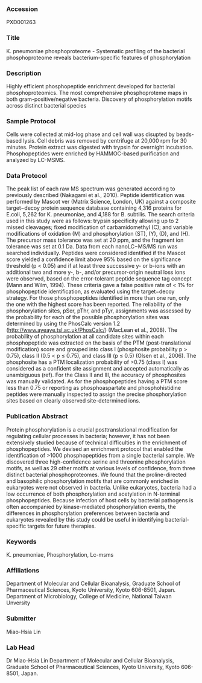### Accession
PXD001263

### Title
K. pneumoniae phosphoproteome -  Systematic profiling of the bacterial phosphoproteome reveals bacterium-specific features of phosphorylation

### Description
Highly efficient phosphopeptide enrichment developed for bacterial phosphoproteomics. The most comprehensive phosphoproteme maps in both gram-positive/negative bacteria. Discovery of phosphorylation motifs across distinct bacterial species

### Sample Protocol
Cells were collected at mid-log phase and cell wall was disupted by beads-based lysis. Cell debris was removed by centrifuge at 20,000 rpm for 30 minutes. Protein extract was digested with trypsin for overnight incubation. Phosphopeptides were enriched by HAMMOC-based purification and analyzed by LC-MSMS.

### Data Protocol
The peak list of each raw MS spectrum was generated according to previously described (Nakagami et al., 2010). Peptide identification was performed by Mascot ver (Matrix Science, London, UK) against a composite target−decoy protein sequence database containing 4,316 proteins for E.coli, 5,262 for K. pneumoniae, and 4,188 for B. subtilis. The search criteria used in this study were as follows: trypsin specificity allowing up to 2 missed cleavages; fixed modification of carbamidomethyl (C); and variable modifications of oxidation (M) and phosphorylation (ST), (Y), (D), and (H). The precursor mass tolerance was set at 20 ppm, and the fragment ion tolerance was set at 0.1 Da. Data from each nanoLC−MS/MS run was searched individually. Peptides were considered identified if the Mascot score yielded a confidence limit above 95% based on the significance threshold (p < 0.05) and if at least three successive y- or b-ions with an additional two and more y-, b-, and/or precursor-origin neutral loss ions were observed, based on the error-tolerant peptide sequence tag concept (Mann and Wilm, 1994). These criteria gave a false positive rate of < 1% for phosphopeptide identification, as evaluated using the target−decoy strategy. For those phosphopeptides identified in more than one run, only the one with the highest score has been reported. The reliability of the phosphorylation sites, pSer, pThr, and pTyr, assignments was assessed by the probability for each of the possible phosphorylation sites was determined by using the PhosCalc version 1.2 (http://www.ayeaye.tsl.ac.uk/PhosCalc/) (MacLean et al., 2008). The probability of phosphorylation at all candidate sites within each phosphopeptide was extracted on the basis of the PTM (post-translational modification) score and grouped into class I (phosphosite probability p > 0.75), class II (0.5 < p ≤ 0.75), and class III (p ≤ 0.5) (Olsen et al., 2006). The phosphosite has a PTM localization probability of >0.75 (class I) was considered as a confident site assignment and accepted automatically as unambiguous (ref). For the Class II and III, the accuracy of phosphosites was manually validated. As for the phosphopeptides having a PTM score less than 0.75 or reporting as phosphoaspartate and phosphohistidine peptides were manually inspected to assign the precise phosphorylation sites based on clearly observed site-determined ions.

### Publication Abstract
Protein phosphorylation is a crucial posttranslational modification for regulating cellular processes in bacteria; however, it has not been extensively studied because of technical difficulties in the enrichment of phosphopeptides. We devised an enrichment protocol that enabled the identification of &gt;1000 phosphopeptides from a single bacterial sample. We discovered three high-confidence serine and threonine phosphorylation motifs, as well as 29 other motifs at various levels of confidence, from three distinct bacterial phosphoproteomes. We found that the proline-directed and basophilic phosphorylation motifs that are commonly enriched in eukaryotes were not observed in bacteria. Unlike eukaryotes, bacteria had a low occurrence of both phosphorylation and acetylation in N-terminal phosphopeptides. Because infection of host cells by bacterial pathogens is often accompanied by kinase-mediated phosphorylation events, the differences in phosphorylation preferences between bacteria and eukaryotes revealed by this study could be useful in identifying bacterial-specific targets for future therapies.

### Keywords
K. pneumoniae, Phosphorylation, Lc-msms

### Affiliations
Department of Molecular and Cellular Bioanalysis, Graduate School of Pharmaceutical Sciences, Kyoto University, Kyoto 606-8501, Japan.
Department of Microbiology, College of Medicine, National Taiwan Unversity

### Submitter
Miao-Hsia Lin

### Lab Head
Dr Miao-Hsia Lin
Department of Molecular and Cellular Bioanalysis, Graduate School of Pharmaceutical Sciences, Kyoto University, Kyoto 606-8501, Japan.


